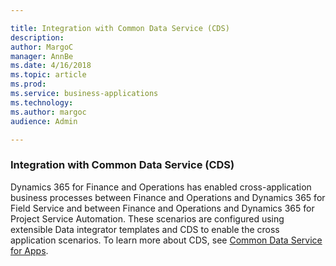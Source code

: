 ```yaml
---

title: Integration with Common Data Service (CDS)
description: 
author: MargoC
manager: AnnBe
ms.date: 4/16/2018
ms.topic: article
ms.prod: 
ms.service: business-applications
ms.technology: 
ms.author: margoc
audience: Admin

---
```

### Integration with Common Data Service (CDS)



Dynamics 365 for Finance and Operations has enabled cross-application business
processes between Finance and Operations and Dynamics 365 for Field Service and
between Finance and Operations and Dynamics 365 for Project Service Automation.
These scenarios are configured using extensible Data integrator templates and
CDS to enable the cross application scenarios. To learn more about CDS, see
[Common Data Service for Apps](_Common_Data_Service_2).
